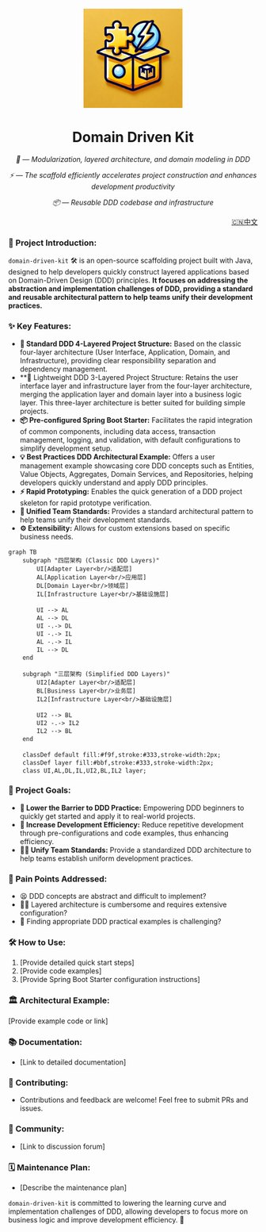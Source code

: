<p align="center">
    <img src="./logo.png" alt="ddk logo" width=200 height=200 />
</p>
<h1 align="center">Domain Driven Kit</h1>
<p align="center">
    <em >🧩 — Modularization, layered architecture, and domain modeling in DDD</em>
</p>
<p align="center">
    <em>⚡ — The scaffold efficiently accelerates project construction and enhances development productivity</em>
</p>
<p align="center">
    <em>📦 — Reusable DDD codebase and infrastructure</em>
</p>

<p align="right"><a href="README.md">🇨🇳中文</a></p>

### 🚀 Project Introduction:

`domain-driven-kit` 🛠️ is an open-source scaffolding project built with Java, designed to help developers quickly construct layered applications based on Domain-Driven Design (DDD) principles. **It focuses on addressing the abstraction and implementation challenges of DDD, providing a standard and reusable architectural pattern to help teams unify their development practices.**

### ✨ Key Features:

*   **🧱 Standard DDD 4-Layered Project Structure:** Based on the classic four-layer architecture (User Interface, Application, Domain, and Infrastructure), providing clear responsibility separation and dependency management.
*   **🎈 Lightweight DDD 3-Layered Project Structure: Retains the user interface layer and infrastructure layer from the four-layer architecture, merging the application layer and domain layer into a business logic layer. This three-layer architecture is better suited for building simple projects.
*   **📦 Pre-configured Spring Boot Starter:** Facilitates the rapid integration of common components, including data access, transaction management, logging, and validation, with default configurations to simplify development setup.
*   **💡 Best Practices DDD Architectural Example:** Offers a user management example showcasing core DDD concepts such as Entities, Value Objects, Aggregates, Domain Services, and Repositories, helping developers quickly understand and apply DDD principles.
*   **⚡ Rapid Prototyping:** Enables the quick generation of a DDD project skeleton for rapid prototype verification.
*   **🤝 Unified Team Standards:** Provides a standard architectural pattern to help teams unify their development standards.
*   **⚙️ Extensibility:** Allows for custom extensions based on specific business needs.

```mermaid
graph TB
    subgraph "四层架构 (Classic DDD Layers)"
        UI[Adapter Layer<br/>适配层]
        AL[Application Layer<br/>应用层]
        DL[Domain Layer<br/>领域层]
        IL[Infrastructure Layer<br/>基础设施层]
        
        UI --> AL
        AL --> DL
        UI -.-> DL
        UI -.-> IL
        AL -.-> IL
        IL --> DL
    end

    subgraph "三层架构 (Simplified DDD Layers)"
        UI2[Adapter Layer<br/>适配层]
        BL[Business Layer<br/>业务层]
        IL2[Infrastructure Layer<br/>基础设施层]
        
        UI2 --> BL
        UI2 -.-> IL2
        IL2 --> BL
    end

    classDef default fill:#f9f,stroke:#333,stroke-width:2px;
    classDef layer fill:#bbf,stroke:#333,stroke-width:2px;
    class UI,AL,DL,IL,UI2,BL,IL2 layer;
```

### 🎯 Project Goals:

*   **🌱 Lower the Barrier to DDD Practice:** Empowering DDD beginners to quickly get started and apply it to real-world projects.
*   **🚀 Increase Development Efficiency:** Reduce repetitive development through pre-configurations and code examples, thus enhancing efficiency.
*   **👨‍💻 Unify Team Standards:** Provide a standardized DDD architecture to help teams establish uniform development practices.

### 🤔 Pain Points Addressed:

*   😫  DDD concepts are abstract and difficult to implement?
*   😵‍💫 Layered architecture is cumbersome and requires extensive configuration?
*   🧐  Finding appropriate DDD practical examples is challenging?

### 🛠️ How to Use:

1.  [Provide detailed quick start steps]
2.  [Provide code examples]
3.  [Provide Spring Boot Starter configuration instructions]

### 🏛️ Architectural Example:

[Provide example code or link]

### 📚 Documentation:

*   [Link to detailed documentation]

### 🤝 Contributing:

*   Contributions and feedback are welcome! Feel free to submit PRs and issues.

### 💬 Community:

*   [Link to discussion forum]

### 🗓️ Maintenance Plan:

*   [Describe the maintenance plan]

`domain-driven-kit` is committed to lowering the learning curve and implementation challenges of DDD, allowing developers to focus more on business logic and improve development efficiency. 🚀